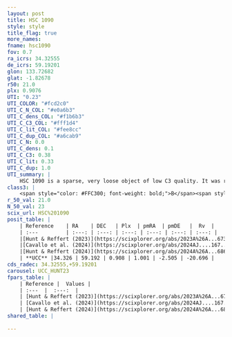 ```yaml
---
layout: post
title: HSC 1090
style: style
title_flag: true
more_names: 
fname: hsc1090
fov: 0.7
ra_icrs: 34.32555
de_icrs: 59.19201
glon: 133.72682
glat: -1.82678
r50: 21.0
plx: 0.9076
UTI: "0.23"
UTI_COLOR: "#fcd2c0"
UTI_C_N_COL: "#e0a6b3"
UTI_C_dens_COL: "#f1b6b3"
UTI_C_C3_COL: "#fff1d4"
UTI_C_lit_COL: "#fee8cc"
UTI_C_dup_COL: "#a6cab9"
UTI_C_N: 0.0
UTI_C_dens: 0.1
UTI_C_C3: 0.38
UTI_C_lit: 0.33
UTI_C_dup: 1.0
UTI_summary: |
    HSC 1090 is a sparse, very loose object of low C3 quality. It was recently reported in the literature.<br><br><span style="color: #99180f; font-weight: bold;">Warning: </span>contains less than 25 stars with <i>P>0.5</i> estimated.
class3: |
    <span style="color: #FFC300; font-weight: bold;">B</span><span style="color: red; font-weight: bold;">C</span>
r_50_val: 21.0
N_50_val: 23
scix_url: HSC%201090
posit_table: |
    | Reference    | RA    | DEC   | Plx  | pmRA  | pmDE   |  Rv  |
    | :---         | :---: | :---: | :---: | :---: | :---: | :---: |
    |[Hunt & Reffert (2023)](https://scixplorer.org/abs/2023A%26A...673A.114H) | 34.276 | 59.212 | 0.898 | 1.019 | -2.515 | -43.919 |
    |[Cavallo et al. (2024)](https://scixplorer.org/abs/2024AJ....167...12C) | 34.649 | 59.29 | 0.904 | -- | -- | -- |
    |[Hunt & Reffert (2024)](https://scixplorer.org/abs/2024A%26A...686A..42H) | 34.276 | 59.212 | 0.898 | 1.019 | -2.515 | -43.919 |
    | **UCC** |34.326 | 59.192 | 0.908 | 1.001 | -2.505 | -20.696 | 
cds_radec: 34.32555,+59.19201
carousel: UCC_HUNT23
fpars_table: |
    | Reference |  Values |
    | :---  |  :---:  |
    | [Hunt & Reffert (2023)](https://scixplorer.org/abs/2023A%26A...673A.114H) | `AV50=2.074, diffAV50=2.16, MOD50=10.099, logAge50=7.798` |
    | [Cavallo et al. (2024)](https://scixplorer.org/abs/2024AJ....167...12C) | `AV50=1.88, dMod50=10.5, logAge50=8.17, [Fe/H]50=0.65` |
    | [Hunt & Reffert (2024)](https://scixplorer.org/abs/2024A%26A...686A..42H) | `MassJ=72.227` |
shared_table: |
    
---
```

